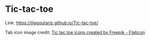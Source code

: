 # Tic-tac-toe

Link: https://jjlagoutaris.github.io/Tic-tac-toe/

Tab icon image credit:
<a href="https://www.flaticon.com/free-icons/tic-tac-toe" title="tic tac toe icons">Tic tac toe icons created by Freepik - Flaticon</a>
